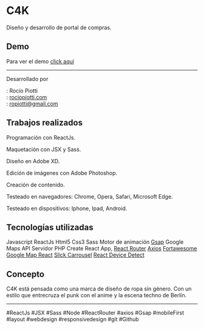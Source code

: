 # C4K
 

Diseño y desarrollo de portal de compras.

   
  ## Demo

Para ver el demo [click aquí](http://www.rociopiotti.com/public/webdesign/c4k/) 

<hr>

Desarrollado por

:  Rocío Piotti  
: [rociopiotti.com](http://www.rociopiotti.com/)  
: ropiotti@gmail.com  



## Trabajos realizados
  

Programación con ReactJs.

Maquetación con JSX y Sass.

Diseño en Adobe XD.

Edición de imágenes con Adobe Photoshop.

Creación de contenido.

Testeado en navegadores: Chrome, Opera, Safari, Microsoft Edge.

Testeado en dispositivos: Iphone, Ipad, Android.

## Tecnologías utilizadas
  
Javascript
ReactJs
Html5
Css3
Sass
Motor de animación [Gsap](https://www.npmjs.com/package/gsap/v/3.2.6)
Google Maps API
Servidor PHP
Create React App, [
React Router](https://www.npmjs.com/package/react-router-dom)
[Axios](https://www.npmjs.com/package/axios)
[Fortawesome](https://www.npmjs.com/package/@fortawesome/react-fontawesome)
[Google Map React](https://www.npmjs.com/package/google-map-react)
[Slick Carrousel](https://www.npmjs.com/package/react-slick)
[React Device Detect](https://www.npmjs.com/package/react-device-detect)
  
  

## Concepto

C4K está pensada como una marca de diseño de ropa sin género. Con un estilo que entrecruza el punk con el anime y la escena techno de Berlín. 

 <hr>
#ReactJs #JSX #Sass #Node #ReactRouter #axios #Gsap #mobileFirst  #layout #webdesign #responsivedesign #git #Github